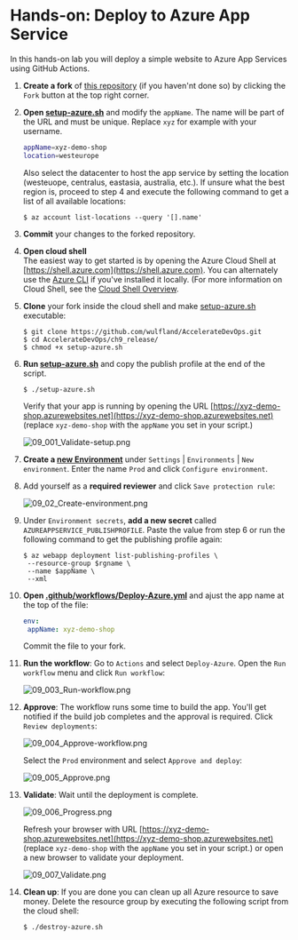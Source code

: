 # Hands-on: Deploy to Azure App Service

In this hands-on lab you will deploy a simple website to Azure App Services using GitHub Actions.

1. __Create a fork__ of [this repository](https://github.com/wulfland/AccelerateDevOps) (if you haven'nt done so) by clicking the `Fork` button at the top right corner. 

2. __Open [setup-azure.sh](setup-azure.sh)__ and modify the `appName`. The name will be part of the URL and must be unique. Replace `xyz` for example with your username.  

   ```bash
   appName=xyz-demo-shop
   location=westeurope
   ```

   Also select the datacenter to host the app service by setting the location (westeuope, centralus, eastasia, australia, etc.). If unsure what the best region is, proceed to step 4 and execute the following command to get a list of all available locations:

   ```console
   $ az account list-locations --query '[].name'
   ```
3. __Commit__ your changes to the forked repository.

4. __Open cloud shell__  
   The easiest way to get started is by opening the Azure Cloud Shell at [https://shell.azure.com](https://shell.azure.com). You can alternately use the [Azure CLI](https://docs.microsoft.com/cli/azure/install-azure-cli?view=azure-cli-latest) if you've installed it locally. (For more information on Cloud Shell, see the [Cloud Shell Overview](https://docs.microsoft.com/azure/cloud-shell/overview.).

5. __Clone__ your fork inside the cloud shell and make [setup-azure.sh](setup-azure.sh) executable: 

   ```console
   $ git clone https://github.com/wulfland/AccelerateDevOps.git
   $ cd AccelerateDevOps/ch9_release/
   $ chmod +x setup-azure.sh

6. __Run [setup-azure.sh](setup-azure.sh)__ and copy the publish profile at the end of the script.

   ```console
   $ ./setup-azure.sh
   ```

   Verify that your app is running by opening the URL [https://xyz-demo-shop.azurewebsites.net](https://xyz-demo-shop.azurewebsites.net) (replace `xyz-demo-shop` with the `appName` you set in your script.)

   ![09_001_Validate-setup.png](09_001_Validate-setup.png)

7. __Create a [new Environment](settings/environments/new)__ under `Settings` | `Environments` | `New environment`. Enter the name `Prod` and click `Configure environment`.

8. Add yourself as a __required reviewer__ and click `Save protection rule`:

    ![09_02_Create-environment.png](09_02_Create-environment.png)

9. Under `Environment secrets`, __add a new secret__ called `AZUREAPPSERVICE_PUBLISHPROFILE`. Paste the value from step 6 or run the following command to get the publishing profile again:  

   ```console
   $ az webapp deployment list-publishing-profiles \
    --resource-group $rgname \
    --name $appName \
    --xml
   ```

10. __Open [.github/workflows/Deploy-Azure.yml](/../../.github/workflows/Deploy-Azure.yml)__ and ajust the app name at the top of the file:

    ```yaml
    env:
     appName: xyz-demo-shop
    ```

    Commit the file to your fork. 

11. __Run the workflow__: Go to `Actions` and select `Deploy-Azure`. Open the `Run workflow` menu and click `Run workflow`:

    ![09_003_Run-workflow.png](09_003_Run-workflow.png)

12. __Approve__: The workflow runs some time to build the app. You'll get notified if the build job completes and the approval is required. Click `Review deployments`:

    ![09_004_Approve-workflow.png](09_004_Approve-workflow.png)

    Select the `Prod` environment and select `Approve and deploy`:

    ![09_005_Approve.png](09_005_Approve.png)

13. __Validate__: Wait until the deployment is complete.

    ![09_006_Progress.png](09_006_Progress.png)

    Refresh your browser with URL [https://xyz-demo-shop.azurewebsites.net](https://xyz-demo-shop.azurewebsites.net) (replace `xyz-demo-shop` with the `appName` you set in your script.) or open a new browser to validate your deployment.

    ![09_007_Validate.png](09_007_Validate.png)

14. __Clean up__: If you are done you can clean up all Azure resource to save money. Delete the resource group by executing the following script from the cloud shell:

    ```console
    $ ./destroy-azure.sh
    ```